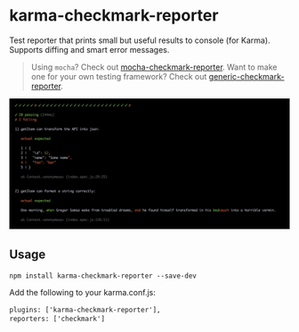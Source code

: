 # karma-checkmark-reporter

Test reporter that prints small but useful results to console (for Karma). Supports diffing and smart error messages.

> Using `mocha`? Check out [mocha-checkmark-reporter](https://github.com/queicherius/mocha-checkmark-reporter). 
Want to make one for your own testing framework? Check out [generic-checkmark-reporter](https://github.com/queicherius/generic-checkmark-reporter).

![](screenshot.png)

## Usage

```
npm install karma-checkmark-reporter --save-dev
```

Add the following to your karma.conf.js:

```
plugins: ['karma-checkmark-reporter'],
reporters: ['checkmark']
```